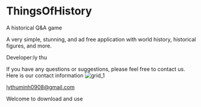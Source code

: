 # ThingsOfHistory

A historical Q&amp;A game

A very simple, stunning, and ad free application with world history, historical figures, and more.

Developer:ly thu

If you have any questions or suggestions, please feel free to contact us. Here is our contact information 
![grid_1](https://github.com/Tzzzzzzz1122/ThingsOfHistory/assets/156974030/73c58548-a23b-4c59-9e52-7b2de12312b0)

lythuminh0908@gmail.com

Welcome to download and use
